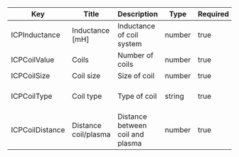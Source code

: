 |  Key            | Title                | Description                      | Type    | Required | Default value                      |
| ----------------| ---------------------| ---------------------------------| ------- | -------- | -----------------------------------|
| ICPInductance   | Inductance [mH]      | Inductance of coil system        | number  | true     |                                    | 
| ICPCoilValue    | Coils                | Number of coils                  | number  | true     |                                    | 
| ICPCoilSize     | Coil size            | Size of coil                     | number  | true     |                                    | 
| ICPCoilType     | Coil type            | Type of coil                     | string  | true     |flat/solenoid also internal/external|
| ICPCoilDistance | Distance coil/plasma | Distance between coil and plasma | number  | true     |                                    | 
